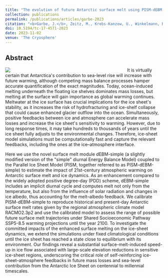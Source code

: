 ```yaml
---
title: "The evolution of future Antarctic surface melt using PISM-dEBM-simple"
collection: publications
permalink: /publications/articles/garbe-2023
citation: "<b>Garbe, J.</b>, Zeitz, M., Krebs-Kanzow, U., Winkelmann, R.: <i>The evolution of future Antarctic surface melt using PISM-dEBM-simple</i>, The Cryosphere, 17, 4571–4599, DOI: <a href='https://doi.org/10.5194/tc-17-4571-2023'>10.5194/tc-17-4571-2023</a>, 2023."
doi: 10.5194/tc-17-4571-2023
date: 2023-11-02
venue: 'The Cryosphere'
---
```


## Abstract
<div style="float: left; margin-right: 10px; width: 380px;">
    <img src="https://tc.copernicus.org/articles/17/4571/2023/tc-17-4571-2023-avatar-web.png">
</div>
It is virtually certain that Antarctica's contribution to sea-level rise will increase with future warming, although competing mass balance processes hamper accurate quantification of the exact magnitudes. Today, ocean-induced melting underneath the floating ice shelves dominates mass losses, but melting at the surface will gain importance as global warming continues. Meltwater at the ice surface has crucial implications for the ice sheet's stability, as it increases the risk of hydrofracturing and ice-shelf collapse that could cause enhanced glacier outflow into the ocean. Simultaneously, positive feedbacks between ice and atmosphere can accelerate mass losses and increase the ice sheet's sensitivity to warming. However, due to long response times, it may take hundreds to thousands of years until the ice sheet fully adjusts to the environmental changes. Therefore, ice-sheet model simulations must be computationally fast and capture the relevant feedbacks, including the ones at the ice–atmosphere interface.

Here we use the novel surface melt module dEBM-simple (a slightly modified version of the "simple" diurnal Energy Balance Model) coupled to the Parallel Ice Sheet Model (PISM, together referred to as PISM-dEBM-simple) to estimate the impact of 21st-century atmospheric warming on Antarctic surface melt and ice dynamics. As an enhancement compared to the widely adopted positive degree-day (PDD) scheme, dEBM-simple includes an implicit diurnal cycle and computes melt not only from the temperature, but also from the influence of solar radiation and changes in ice albedo, thus accounting for the melt–albedo feedback. We calibrate PISM-dEBM-simple to reproduce historical and present-day Antarctic surface melt rates given by the regional atmospheric climate model RACMO2.3p2 and use the calibrated model to assess the range of possible future surface melt trajectories under Shared Socioeconomic Pathway SSP5-8.5 warming projections until the year 2100. To investigate the committed impacts of the enhanced surface melting on the ice-sheet dynamics, we extend the simulations under fixed climatological conditions until the ice sheet has reached a state close to equilibrium with its environment. Our findings reveal a substantial surface-melt-induced speed-up in ice flow associated with large-scale elevation reductions in sensitive ice-sheet regions, underscoring the critical role of self-reinforcing ice-sheet–atmosphere feedbacks in future mass losses and sea-level contribution from the Antarctic Ice Sheet on centennial to millennial timescales.